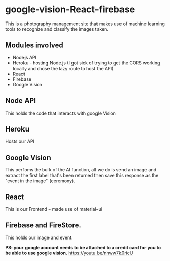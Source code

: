 # google-vision-React-firebase
This is a photography management site that makes use of machine learning tools to recognize and classify the images taken.
## Modules involved
* Nodejs API
* Heroku - hosting Node.js (I got sick of trying to get the CORS working locally and chose the lazy route to host the API)
* React
* Firebase
* Google Vision

## Node API 
This holds the code that interacts with google Vision
## Heroku
Hosts our API
## Google Vision
This perfoms the bulk of the AI function, all we do is send an image and extract the first label that's been returned then save this response as the "event in the image" (ceremony).
## React
This is our Frontend - made use of material-ui
## Firebase and FireStore.
This holds our image and event.

**PS: your google account needs to be attached to a credit card for you to be able to use google vision.**
https://youtu.be/nhww7k0ricU
